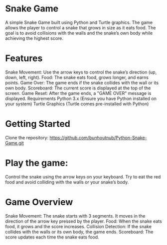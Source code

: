 # Snake Game
A simple Snake Game built using Python and Turtle graphics. The game allows the player to control a snake that grows in size as it eats food. The goal is to avoid collisions with the walls and the snake’s own body while achieving the highest score.

# Features
Snake Movement: Use the arrow keys to control the snake’s direction (up, down, left, right).
Food: The snake eats food, grows longer, and earns points.
Game Over: The game ends if the snake collides with the wall or its own body.
Scoreboard: The current score is displayed at the top of the screen.
Game Reset: After the game ends, a "GAME OVER" message is displayed.
Requirements
Python 3.x (Ensure you have Python installed on your system)
Turtle Graphics (Turtle comes pre-installed with Python)

# Getting Started
Clone the repository:
https://github.com/bunhoutnub/Python-Snake-Game.git

# Play the game:
Control the snake using the arrow keys on your keyboard.
Try to eat the red food and avoid colliding with the walls or your snake’s body.

# Game Overview
Snake Movement: The snake starts with 3 segments. It moves in the direction of the arrow key pressed by the player.
Food: When the snake eats food, it grows and the score increases.
Collision Detection: If the snake collides with the walls or its own body, the game ends.
Scoreboard: The score updates each time the snake eats food.
